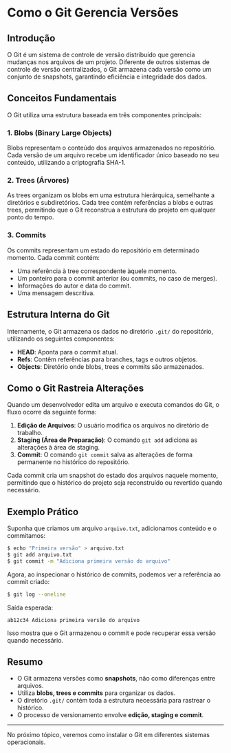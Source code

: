 # Como o Git Gerencia Versões

## Introdução

O Git é um sistema de controle de versão distribuído que gerencia mudanças nos arquivos de um projeto. Diferente de outros sistemas de controle de versão centralizados, o Git armazena cada versão como um conjunto de snapshots, garantindo eficiência e integridade dos dados.

## Conceitos Fundamentais
O Git utiliza uma estrutura baseada em três componentes principais:

### 1. **Blobs (Binary Large Objects)**
Blobs representam o conteúdo dos arquivos armazenados no repositório. Cada versão de um arquivo recebe um identificador único baseado no seu conteúdo, utilizando a criptografia SHA-1.

### 2. **Trees (Árvores)**
As trees organizam os blobs em uma estrutura hierárquica, semelhante a diretórios e subdiretórios. Cada tree contém referências a blobs e outras trees, permitindo que o Git reconstrua a estrutura do projeto em qualquer ponto do tempo.

### 3. **Commits**
Os commits representam um estado do repositório em determinado momento. Cada commit contém:
- Uma referência à tree correspondente àquele momento.
- Um ponteiro para o commit anterior (ou commits, no caso de merges).
- Informações do autor e data do commit.
- Uma mensagem descritiva.

## Estrutura Interna do Git
Internamente, o Git armazena os dados no diretório `.git/` do repositório, utilizando os seguintes componentes:

- **HEAD**: Aponta para o commit atual.
- **Refs**: Contêm referências para branches, tags e outros objetos.
- **Objects**: Diretório onde blobs, trees e commits são armazenados.

## Como o Git Rastreia Alterações
Quando um desenvolvedor edita um arquivo e executa comandos do Git, o fluxo ocorre da seguinte forma:

1. **Edição de Arquivos**: O usuário modifica os arquivos no diretório de trabalho.
2. **Staging (Área de Preparação)**: O comando `git add` adiciona as alterações à área de staging.
3. **Commit**: O comando `git commit` salva as alterações de forma permanente no histórico do repositório.

Cada commit cria um snapshot do estado dos arquivos naquele momento, permitindo que o histórico do projeto seja reconstruído ou revertido quando necessário.

## Exemplo Prático
Suponha que criamos um arquivo `arquivo.txt`, adicionamos conteúdo e o commitamos:

```sh
$ echo "Primeira versão" > arquivo.txt
$ git add arquivo.txt
$ git commit -m "Adiciona primeira versão do arquivo"
```

Agora, ao inspecionar o histórico de commits, podemos ver a referência ao commit criado:

```sh
$ git log --oneline
```

Saída esperada:
```
ab12c34 Adiciona primeira versão do arquivo
```
Isso mostra que o Git armazenou o commit e pode recuperar essa versão quando necessário.

## Resumo
- O Git armazena versões como **snapshots**, não como diferenças entre arquivos.
- Utiliza **blobs, trees e commits** para organizar os dados.
- O diretório `.git/` contém toda a estrutura necessária para rastrear o histórico.
- O processo de versionamento envolve **edição, staging e commit**.

---

No próximo tópico, veremos como instalar o Git em diferentes sistemas operacionais.